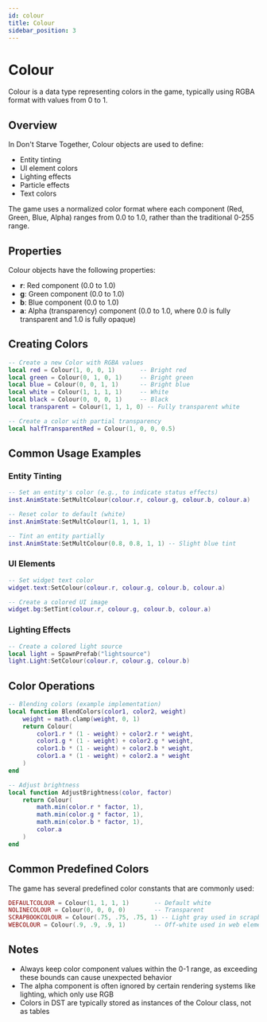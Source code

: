 ```yaml
---
id: colour
title: Colour
sidebar_position: 3
---
```


# Colour

Colour is a data type representing colors in the game, typically using RGBA format with values from 0 to 1. 

## Overview

In Don't Starve Together, Colour objects are used to define:
- Entity tinting
- UI element colors
- Lighting effects
- Particle effects
- Text colors

The game uses a normalized color format where each component (Red, Green, Blue, Alpha) ranges from 0.0 to 1.0, rather than the traditional 0-255 range.

## Properties

Colour objects have the following properties:

- **r**: Red component (0.0 to 1.0)
- **g**: Green component (0.0 to 1.0)
- **b**: Blue component (0.0 to 1.0)
- **a**: Alpha (transparency) component (0.0 to 1.0, where 0.0 is fully transparent and 1.0 is fully opaque)

## Creating Colors

```lua
-- Create a new Color with RGBA values
local red = Colour(1, 0, 0, 1)       -- Bright red
local green = Colour(0, 1, 0, 1)     -- Bright green
local blue = Colour(0, 0, 1, 1)      -- Bright blue
local white = Colour(1, 1, 1, 1)     -- White
local black = Colour(0, 0, 0, 1)     -- Black
local transparent = Colour(1, 1, 1, 0) -- Fully transparent white

-- Create a color with partial transparency
local halfTransparentRed = Colour(1, 0, 0, 0.5)
```

## Common Usage Examples

### Entity Tinting

```lua
-- Set an entity's color (e.g., to indicate status effects)
inst.AnimState:SetMultColour(colour.r, colour.g, colour.b, colour.a)

-- Reset color to default (white)
inst.AnimState:SetMultColour(1, 1, 1, 1)

-- Tint an entity partially
inst.AnimState:SetMultColour(0.8, 0.8, 1, 1) -- Slight blue tint
```

### UI Elements

```lua
-- Set widget text color
widget.text:SetColour(colour.r, colour.g, colour.b, colour.a)

-- Create a colored UI image
widget.bg:SetTint(colour.r, colour.g, colour.b, colour.a)
```

### Lighting Effects

```lua
-- Create a colored light source
local light = SpawnPrefab("lightsource")
light.Light:SetColour(colour.r, colour.g, colour.b)
```

## Color Operations

```lua
-- Blending colors (example implementation)
local function BlendColors(color1, color2, weight)
    weight = math.clamp(weight, 0, 1)
    return Colour(
        color1.r * (1 - weight) + color2.r * weight,
        color1.g * (1 - weight) + color2.g * weight,
        color1.b * (1 - weight) + color2.b * weight,
        color1.a * (1 - weight) + color2.a * weight
    )
end

-- Adjust brightness
local function AdjustBrightness(color, factor)
    return Colour(
        math.min(color.r * factor, 1),
        math.min(color.g * factor, 1),
        math.min(color.b * factor, 1),
        color.a
    )
end
```

## Common Predefined Colors

The game has several predefined color constants that are commonly used:

```lua
DEFAULTCOLOUR = Colour(1, 1, 1, 1)       -- Default white
NOLINECOLOUR = Colour(0, 0, 0, 0)        -- Transparent
SCRAPBOOKCOLOUR = Colour(.75, .75, .75, 1) -- Light gray used in scrapbook
WEBCOLOUR = Colour(.9, .9, .9, 1)        -- Off-white used in web elements
```

## Notes

- Always keep color component values within the 0-1 range, as exceeding these bounds can cause unexpected behavior
- The alpha component is often ignored by certain rendering systems like lighting, which only use RGB
- Colors in DST are typically stored as instances of the Colour class, not as tables 